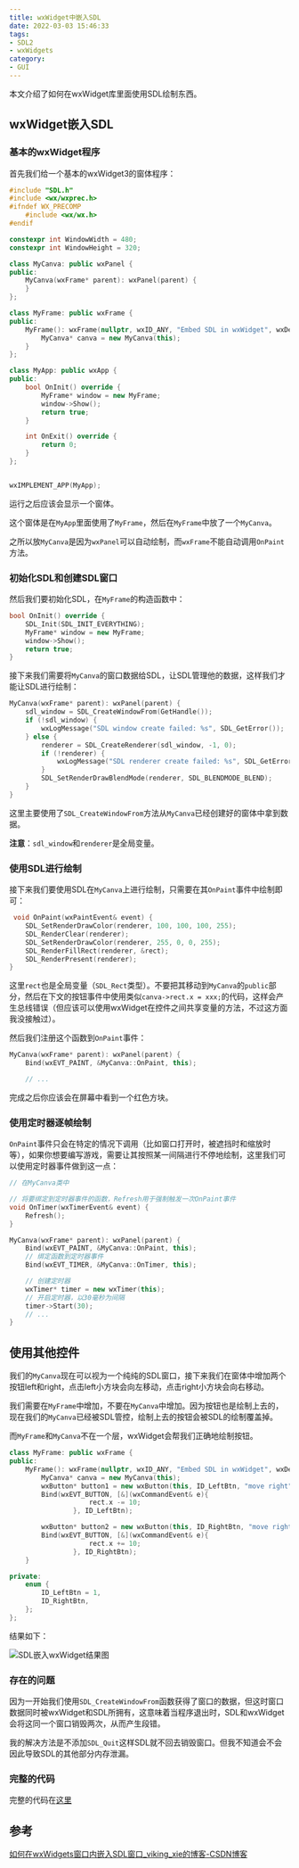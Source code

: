 ```yaml
---
title: wxWidget中嵌入SDL
date: 2022-03-03 15:46:33
tags:
- SDL2
- wxWidgets
category:
- GUI
---
```


本文介绍了如何在wxWidget库里面使用SDL绘制东西。

<!--more-->

## wxWidget嵌入SDL

### 基本的wxWidget程序

首先我们给一个基本的wxWidget3的窗体程序：

```cpp
#include "SDL.h"
#include <wx/wxprec.h>
#ifndef WX_PRECOMP
    #include <wx/wx.h>
#endif

constexpr int WindowWidth = 480;
constexpr int WindowHeight = 320;

class MyCanva: public wxPanel {
public:
    MyCanva(wxFrame* parent): wxPanel(parent) {
    }
};

class MyFrame: public wxFrame {
public:
    MyFrame(): wxFrame(nullptr, wxID_ANY, "Embed SDL in wxWidget", wxDefaultPosition, wxSize(WindowWidth, WindowHeight)) {
        MyCanva* canva = new MyCanva(this);
    }
};

class MyApp: public wxApp {
public:
    bool OnInit() override {
        MyFrame* window = new MyFrame;
        window->Show();
        return true;
    }

    int OnExit() override {
        return 0;
    }
};


wxIMPLEMENT_APP(MyApp);
```

运行之后应该会显示一个窗体。

这个窗体是在`MyApp`里面使用了`MyFrame`，然后在`MyFrame`中放了一个`MyCanva`。

之所以放`MyCanva`是因为`wxPanel`可以自动绘制，而`wxFrame`不能自动调用`OnPaint`方法。

### 初始化SDL和创建SDL窗口

然后我们要初始化SDL，在`MyFrame`的构造函数中：

```cpp
bool OnInit() override {
    SDL_Init(SDL_INIT_EVERYTHING);
    MyFrame* window = new MyFrame;
    window->Show();
    return true;
}
```

接下来我们需要将`MyCanva`的窗口数据给SDL，让SDL管理他的数据，这样我们才能让SDL进行绘制：

```cpp
MyCanva(wxFrame* parent): wxPanel(parent) {
    sdl_window = SDL_CreateWindowFrom(GetHandle());
    if (!sdl_window) {
        wxLogMessage("SDL window create failed: %s", SDL_GetError());
    } else {
        renderer = SDL_CreateRenderer(sdl_window, -1, 0);
        if (!renderer) {
            wxLogMessage("SDL renderer create failed: %s", SDL_GetError());
        }
        SDL_SetRenderDrawBlendMode(renderer, SDL_BLENDMODE_BLEND);
    }
}
```

这里主要使用了`SDL_CreateWindowFrom`方法从`MyCanva`已经创建好的窗体中拿到数据。

**注意**：`sdl_window`和`renderer`是全局变量。

### 使用SDL进行绘制

接下来我们要使用SDL在`MyCanva`上进行绘制，只需要在其`OnPaint`事件中绘制即可：

```cpp
 void OnPaint(wxPaintEvent& event) {
    SDL_SetRenderDrawColor(renderer, 100, 100, 100, 255);
    SDL_RenderClear(renderer);
    SDL_SetRenderDrawColor(renderer, 255, 0, 0, 255);
    SDL_RenderFillRect(renderer, &rect);
    SDL_RenderPresent(renderer);
}
```

这里`rect`也是全局变量（`SDL_Rect`类型）。不要把其移动到`MyCanva`的`public`部分，然后在下文的按钮事件中使用类似`canva->rect.x = xxx;`的代码，这样会产生总线错误（但应该可以使用wxWidget在控件之间共享变量的方法，不过这方面我没接触过）。

然后我们注册这个函数到`OnPaint`事件：

```cpp
MyCanva(wxFrame* parent): wxPanel(parent) {
    Bind(wxEVT_PAINT, &MyCanva::OnPaint, this);

    // ...
```

完成之后你应该会在屏幕中看到一个红色方块。

### 使用定时器逐帧绘制

`OnPaint`事件只会在特定的情况下调用（比如窗口打开时，被遮挡时和缩放时等），如果你想要编写游戏，需要让其按照某一间隔进行不停地绘制，这里我们可以使用定时器事件做到这一点：

```cpp
// 在MyCanva类中

// 将要绑定到定时器事件的函数，Refresh用于强制触发一次OnPaint事件
void OnTimer(wxTimerEvent& event) {
    Refresh();
}

MyCanva(wxFrame* parent): wxPanel(parent) {
    Bind(wxEVT_PAINT, &MyCanva::OnPaint, this);
    // 绑定函数到定时器事件
    Bind(wxEVT_TIMER, &MyCanva::OnTimer, this);

    // 创建定时器
    wxTimer* timer = new wxTimer(this);
    // 开启定时器，以30毫秒为间隔
    timer->Start(30);
    // ...
}
```

## 使用其他控件

我们的`MyCanva`现在可以视为一个纯纯的SDL窗口，接下来我们在窗体中增加两个按钮left和right，点击left小方块会向左移动，点击right小方块会向右移动。

我们需要在`MyFrame`中增加，不要在`MyCanva`中增加。因为按钮也是绘制上去的，现在我们的`MyCanva`已经被SDL管控，绘制上去的按钮会被SDL的绘制覆盖掉。

而`MyFrame`和`MyCanva`不在一个层，wxWidget会帮我们正确地绘制按钮。

```cpp
class MyFrame: public wxFrame {
public:
    MyFrame(): wxFrame(nullptr, wxID_ANY, "Embed SDL in wxWidget", wxDefaultPosition, wxSize(WindowWidth, WindowHeight)) {
        MyCanva* canva = new MyCanva(this);
        wxButton* button1 = new wxButton(this, ID_LeftBtn, "move right", wxPoint(0, 0));
        Bind(wxEVT_BUTTON, [&](wxCommandEvent& e){
                    rect.x -= 10;
                }, ID_LeftBtn);

        wxButton* button2 = new wxButton(this, ID_RightBtn, "move right", wxPoint(100, 0));
        Bind(wxEVT_BUTTON, [&](wxCommandEvent& e){
                    rect.x += 10;
                }, ID_RightBtn);
    }

private:
    enum {
        ID_LeftBtn = 1,
        ID_RightBtn,
    };
};
```

结果如下：

![SDL嵌入wxWidget结果图](/assets/SDL嵌入wxWidget结果图.png)

### 存在的问题

因为一开始我们使用`SDL_CreateWindowFrom`函数获得了窗口的数据，但这时窗口数据同时被wxWidget和SDL所拥有，这意味着当程序退出时，SDL和wxWidget会将这同一个窗口销毁两次，从而产生段错。

我的解决方法是不添加`SDL_Quit`这样SDL就不回去销毁窗口。但我不知道会不会因此导致SDL的其他部分内存泄漏。

### 完整的代码

完整的代码在[这里](/codes/embed_sdl_in_wxwidget.cpp)

## 参考

[如何在wxWidgets窗口内嵌入SDL窗口_viking_xie的博客-CSDN博客](https://blog.csdn.net/viking_xie/article/details/105786324)
